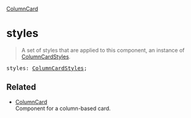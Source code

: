 [ColumnCard](ColumnCard.md)

# styles

> A set of styles that are applied to this component, an instance of [ColumnCardStyles](ColumnCardStyles.md).

<pre class="docgen_signature">styles: <a href="ColumnCardStyles.md">ColumnCardStyles</a>;</pre>

## Related

- [<!--{ref:class}-->ColumnCard](ColumnCard.md) \
    Component for a column-based card.
